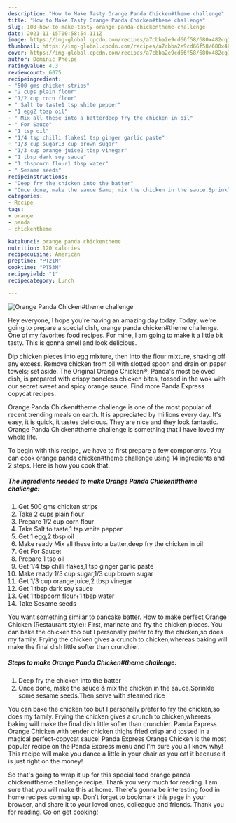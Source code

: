 ```yaml
---
description: "How to Make Tasty Orange Panda Chicken#theme challenge"
title: "How to Make Tasty Orange Panda Chicken#theme challenge"
slug: 108-how-to-make-tasty-orange-panda-chickentheme-challenge
date: 2021-11-15T00:58:54.111Z
image: https://img-global.cpcdn.com/recipes/a7cbba2e9cd66f58/680x482cq70/orange-panda-chickentheme-challenge-recipe-main-photo.jpg
thumbnail: https://img-global.cpcdn.com/recipes/a7cbba2e9cd66f58/680x482cq70/orange-panda-chickentheme-challenge-recipe-main-photo.jpg
cover: https://img-global.cpcdn.com/recipes/a7cbba2e9cd66f58/680x482cq70/orange-panda-chickentheme-challenge-recipe-main-photo.jpg
author: Dominic Phelps
ratingvalue: 4.3
reviewcount: 6075
recipeingredient:
- "500 gms chicken strips"
- "2 cups plain flour"
- "1/2 cup corn flour"
- " Salt to taste1 tsp white pepper"
- "1 egg2 tbsp oil"
- " Mix all these into a batterdeep fry the chicken in oil"
- " For Sauce"
- "1 tsp oil"
- "1/4 tsp chilli flakes1 tsp ginger garlic paste"
- "1/3 cup sugar13 cup brown sugar"
- "1/3 cup orange juice2 tbsp vinegar"
- "1 tbsp dark soy sauce"
- "1 tbspcorn flour1 tbsp water"
- " Sesame seeds"
recipeinstructions:
- "Deep fry the chicken into the batter"
- "Once done, make the sauce &amp; mix the chicken in the sauce.Sprinkle some sesame seeds.Then serve with steamed rice"
categories:
- Recipe
tags:
- orange
- panda
- chickentheme

katakunci: orange panda chickentheme 
nutrition: 120 calories
recipecuisine: American
preptime: "PT21M"
cooktime: "PT53M"
recipeyield: "1"
recipecategory: Lunch

---
```



![Orange Panda Chicken#theme challenge](https://img-global.cpcdn.com/recipes/a7cbba2e9cd66f58/680x482cq70/orange-panda-chickentheme-challenge-recipe-main-photo.jpg)

Hey everyone, I hope you're having an amazing day today. Today, we're going to prepare a special dish, orange panda chicken#theme challenge. One of my favorites food recipes. For mine, I am going to make it a little bit tasty. This is gonna smell and look delicious.

Dip chicken pieces into egg mixture, then into the flour mixture, shaking off any excess. Remove chicken from oil with slotted spoon and drain on paper towels; set aside. The Original Orange Chicken®, Panda&#39;s most beloved dish, is prepared with crispy boneless chicken bites, tossed in the wok with our secret sweet and spicy orange sauce. Find more Panda Express copycat recipes.

Orange Panda Chicken#theme challenge is one of the most popular of recent trending meals on earth. It is appreciated by millions every day. It's easy, it is quick, it tastes delicious. They are nice and they look fantastic. Orange Panda Chicken#theme challenge is something that I have loved my whole life.


To begin with this recipe, we have to first prepare a few components. You can cook orange panda chicken#theme challenge using 14 ingredients and 2 steps. Here is how you cook that.

<!--inarticleads1-->

##### The ingredients needed to make Orange Panda Chicken#theme challenge:

1. Get 500 gms chicken strips
1. Take 2 cups plain flour
1. Prepare 1/2 cup corn flour
1. Take  Salt to taste,1 tsp white pepper
1. Get 1 egg,2 tbsp oil
1. Make ready  Mix all these into a batter,deep fry the chicken in oil
1. Get  For Sauce:
1. Prepare 1 tsp oil
1. Get 1/4 tsp chilli flakes,1 tsp ginger garlic paste
1. Make ready 1/3 cup sugar,1/3 cup brown sugar
1. Get 1/3 cup orange juice,2 tbsp vinegar
1. Get 1 tbsp dark soy sauce
1. Get 1 tbspcorn flour+1 tbsp water
1. Take  Sesame seeds


You want something similar to pancake batter. How to make perfect Orange Chicken (Restaurant style): First, marinate and fry the chicken pieces. You can bake the chicken too but I personally prefer to fry the chicken,so does my family. Frying the chicken gives a crunch to chicken,whereas baking will make the final dish little softer than crunchier. 

<!--inarticleads2-->

##### Steps to make Orange Panda Chicken#theme challenge:

1. Deep fry the chicken into the batter
1. Once done, make the sauce &amp; mix the chicken in the sauce.Sprinkle some sesame seeds.Then serve with steamed rice


You can bake the chicken too but I personally prefer to fry the chicken,so does my family. Frying the chicken gives a crunch to chicken,whereas baking will make the final dish little softer than crunchier. Panda Express Orange Chicken with tender chicken thighs fried crisp and tossed in a magical perfect-copycat sauce! Panda Express Orange Chicken is the most popular recipe on the Panda Express menu and I&#39;m sure you all know why! This recipe will make you dance a little in your chair as you eat it because it is just right on the money! 

So that's going to wrap it up for this special food orange panda chicken#theme challenge recipe. Thank you very much for reading. I am sure that you will make this at home. There's gonna be interesting food in home recipes coming up. Don't forget to bookmark this page in your browser, and share it to your loved ones, colleague and friends. Thank you for reading. Go on get cooking!
